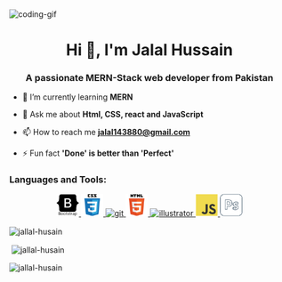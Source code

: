 <img src="https://www.bing.com/images/search?view=detailV2&ccid=FONVB9P7&id=9CBAD365CC032264337DE26B34E049BC48FCDD5F&thid=OIP.FONVB9P7s7h_jt05wiKbzAHaFj&mediaurl=https%3a%2f%2fi.pinimg.com%2foriginals%2f54%2fc9%2faf%2f54c9af226721e95539a5cd9592d635bb.gif&cdnurl=https%3a%2f%2fth.bing.com%2fth%2fid%2fR.bc1qre8jdw2azrg6tf49wmp652w00xltddxmpk98xp%3frik%3dX938SLxJ4DRr4g%26pid%3dImgRaw%26r%3d0&exph=600&expw=800&q=coding+gif+for+github&simid=608027890672092016&FORM=IRPRST&ck=586292A978889C519E1A489601784531&selectedIndex=0&itb=0&idpp=overlayview&ajaxhist=0&ajaxserp=0" alt="coding-gif" align="center"/>
<h1 align="center">Hi 👋, I'm Jalal Hussain</h1>
<h3 align="center">A passionate MERN-Stack web developer from Pakistan</h3>


- 🌱 I’m currently learning **MERN**

- 💬 Ask me about **Html, CSS, react and JavaScript**

- 📫 How to reach me **jalal143880@gmail.com**

- ⚡ Fun fact **'Done' is better than 'Perfect'**

<h3 align="left">Languages and Tools:</h3>
<p align="center"> <a href="https://getbootstrap.com" target="_blank" rel="noreferrer"> <img src="https://raw.githubusercontent.com/devicons/devicon/master/icons/bootstrap/bootstrap-plain-wordmark.svg" alt="bootstrap" width="40" height="40"/> </a> <a href="https://www.w3schools.com/css/" target="_blank" rel="noreferrer"> <img src="https://raw.githubusercontent.com/devicons/devicon/master/icons/css3/css3-original-wordmark.svg" alt="css3" width="40" height="40"/> </a> <a href="https://git-scm.com/" target="_blank" rel="noreferrer"> <img src="https://www.vectorlogo.zone/logos/git-scm/git-scm-icon.svg" alt="git" width="40" height="40"/> </a> <a href="https://www.w3.org/html/" target="_blank" rel="noreferrer"> <img src="https://raw.githubusercontent.com/devicons/devicon/master/icons/html5/html5-original-wordmark.svg" alt="html5" width="40" height="40"/> </a> <a href="https://www.adobe.com/in/products/illustrator.html" target="_blank" rel="noreferrer"> <img src="https://www.vectorlogo.zone/logos/adobe_illustrator/adobe_illustrator-icon.svg" alt="illustrator" width="40" height="40"/> </a> <a href="https://developer.mozilla.org/en-US/docs/Web/JavaScript" target="_blank" rel="noreferrer"> <img src="https://raw.githubusercontent.com/devicons/devicon/master/icons/javascript/javascript-original.svg" alt="javascript" width="40" height="40"/> </a> <a href="https://www.photoshop.com/en" target="_blank" rel="noreferrer"> <img src="https://raw.githubusercontent.com/devicons/devicon/master/icons/photoshop/photoshop-line.svg" alt="photoshop" width="40" height="40"/> </a> </p>

<p><img align="center" src="https://github-readme-stats.vercel.app/api/top-langs?username=Jallal-Hussain&show_icons=true&locale=en&layout=compact" alt="jallal-husain" /></p>

<p>&nbsp;<img align="center" src="https://github-readme-stats.vercel.app/api?username=Jallal-Hussain&show_icons=true&locale=en" alt="jallal-husain" /></p>

<p><img align="center" src="https://github-readme-streak-stats.herokuapp.com/?user=Jallal-Hussain&" alt="jallal-husain" /></p>

